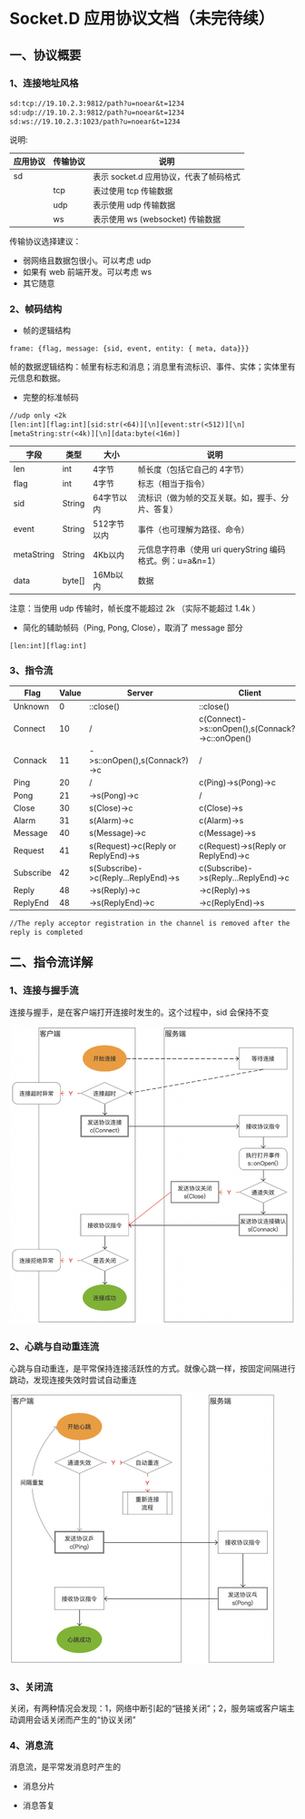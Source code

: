 
# Socket.D 应用协议文档（未完待续）

## 一、协议概要


### 1、连接地址风格

```
sd:tcp://19.10.2.3:9812/path?u=noear&t=1234
sd:udp://19.10.2.3:9812/path?u=noear&t=1234
sd:ws://19.10.2.3:1023/path?u=noear&t=1234
```

说明:

| 应用协议 | 传输协议 | 说明                       |
|------|------|--------------------------|
| sd   |      | 表示 socket.d 应用协议，代表了帧码格式 |
|      | tcp  | 表过使用 tcp 传输数据            |
|      | udp  | 表示使用 udp 传输数据            |
|      | ws   | 表示使用 ws (websocket) 传输数据 |


传输协议选择建议：

* 弱网络且数据包很小。可以考虑 udp
* 如果有 web 前端开发。可以考虑 ws
* 其它随意


### 2、帧码结构

* 帧的逻辑结构

```
frame: {flag, message: {sid, event, entity: { meta, data}}}
```

帧的数据逻辑结构：帧里有标志和消息；消息里有流标识、事件、实体；实体里有元信息和数据。

* 完整的标准帧码

```
//udp only <2k
[len:int][flag:int][sid:str(<64)][\n][event:str(<512)][\n][metaString:str(<4k)][\n][data:byte(<16m)]
```

| 字段         | 类型     | 大小  | 说明                                        |
|------------|--------|-----|-------------------------------------------|
| len        | int    | 4字节 | 帧长度（包括它自己的 4字节）                           |
| flag       | int    | 4字节 | 标志（相当于指令）                                 |
| sid        | String | 64字节以内 | 流标识（做为帧的交互关联。如，握手、分片、答复）                  |
| event      | String | 512字节以内 | 事件（也可理解为路径、命令）                            |
| metaString | String | 4Kb以内 | 元信息字符串（使用 uri queryString 编码格式。例：u=a&n=1） |
| data       | byte[] | 16Mb以内 | 数据                                        |

注意：当使用 udp 传输时，帧长度不能超过 2k （实际不能超过 1.4k ）

* 简化的辅助帧码（Ping, Pong, Close），取消了 message 部分

```
[len:int][flag:int]
```

### 3、指令流

| Flag         | Value | Server                               | Client                                                | 
|--------------|-------|--------------------------------------|-------------------------------------------------------|
| Unknown      | 0     | ::close()                            | ::close()                                             | 
| Connect      | 10    | /                                    | c(Connect)->s::onOpen(),s(Connack?)->c::onOpen() | 
| Connack      | 11    | ->s::onOpen(),s(Connack?)->c         | /                                                     | 
| Ping         | 20    | /                                    | c(Ping)->s(Pong)->c                                   | 
| Pong         | 21    | ->s(Pong)->c                         | /                                                     | 
| Close        | 30    | s(Close)->c                          | c(Close)->s                                           | 
| Alarm        | 31    | s(Alarm)->c                          | c(Alarm)->s                                           | 
| Message      | 40    | s(Message)->c                        | c(Message)->s                                         | 
| Request      | 41    | s(Request)->c(Reply or ReplyEnd)->s  | c(Request)->s(Reply or ReplyEnd)->c                   |  
| Subscribe    | 42    | s(Subscribe)->c(Reply...ReplyEnd)->s | c(Subscribe)->s(Reply...ReplyEnd)->c                  | 
| Reply        | 48    | ->s(Reply)->c                        | ->c(Reply)->s                                         | 
| ReplyEnd     | 48    | ->s(ReplyEnd)->c                     | ->c(ReplyEnd)->s                                      | 

```
//The reply acceptor registration in the channel is removed after the reply is completed
```

## 二、指令流详解

### 1、连接与握手流

连接与握手，是在客户端打开连接时发生的。这个过程中，sid 会保持不变

<img src="protocol-1.png" width="520" />

### 2、心跳与自动重连流

心跳与自动重连，是平常保持连接活跃性的方式。就像心跳一样，按固定间隔进行跳动，发现连接失效时尝试自动重连

<img src="protocol-2.png" width="470" />

### 3、关闭流

关闭，有两种情况会发现：1，网络中断引起的“链接关闭”；2，服务端或客户端主动调用会话关闭而产生的“协议关闭”


### 4、消息流

消息流，是平常发消息时产生的

* 消息分片


* 消息答复


